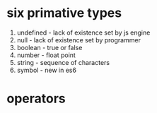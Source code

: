 # six primative types

1.  undefined - lack of existence set by js engine
2.  null - lack of existence set by programmer
3.  boolean - true or false
4.  number - float point
5.  string - sequence of characters
6.  symbol - new in es6

# operators
